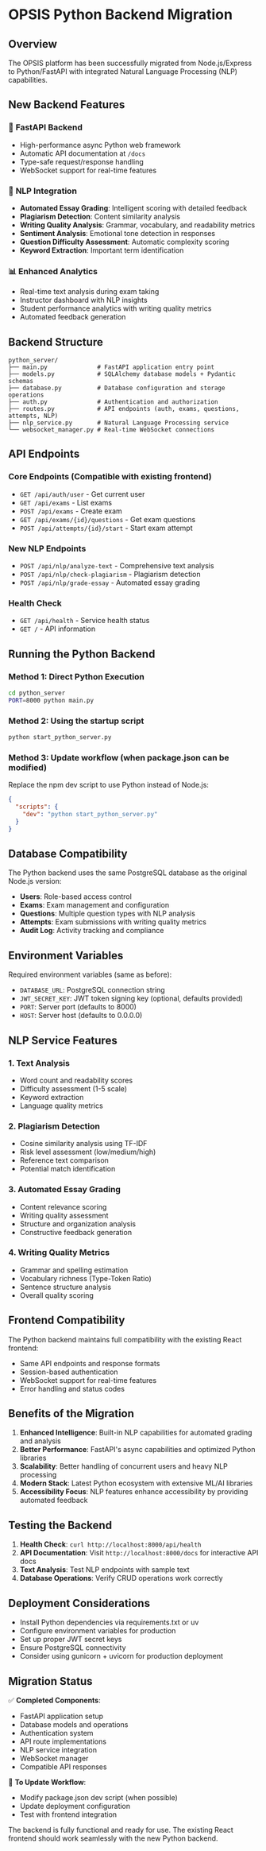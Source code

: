 # OPSIS Python Backend Migration

## Overview

The OPSIS platform has been successfully migrated from Node.js/Express to Python/FastAPI with integrated Natural Language Processing (NLP) capabilities.

## New Backend Features

### 🚀 **FastAPI Backend**
- High-performance async Python web framework
- Automatic API documentation at `/docs`
- Type-safe request/response handling
- WebSocket support for real-time features

### 🧠 **NLP Integration**
- **Automated Essay Grading**: Intelligent scoring with detailed feedback
- **Plagiarism Detection**: Content similarity analysis
- **Writing Quality Analysis**: Grammar, vocabulary, and readability metrics
- **Sentiment Analysis**: Emotional tone detection in responses
- **Question Difficulty Assessment**: Automatic complexity scoring
- **Keyword Extraction**: Important term identification

### 📊 **Enhanced Analytics**
- Real-time text analysis during exam taking
- Instructor dashboard with NLP insights
- Student performance analytics with writing quality metrics
- Automated feedback generation

## Backend Structure

```
python_server/
├── main.py              # FastAPI application entry point
├── models.py            # SQLAlchemy database models + Pydantic schemas
├── database.py          # Database configuration and storage operations
├── auth.py              # Authentication and authorization
├── routes.py            # API endpoints (auth, exams, questions, attempts, NLP)
├── nlp_service.py       # Natural Language Processing service
└── websocket_manager.py # Real-time WebSocket connections
```

## API Endpoints

### Core Endpoints (Compatible with existing frontend)
- `GET /api/auth/user` - Get current user
- `GET /api/exams` - List exams
- `POST /api/exams` - Create exam
- `GET /api/exams/{id}/questions` - Get exam questions
- `POST /api/attempts/{id}/start` - Start exam attempt

### New NLP Endpoints
- `POST /api/nlp/analyze-text` - Comprehensive text analysis
- `POST /api/nlp/check-plagiarism` - Plagiarism detection
- `POST /api/nlp/grade-essay` - Automated essay grading

### Health Check
- `GET /api/health` - Service health status
- `GET /` - API information

## Running the Python Backend

### Method 1: Direct Python Execution
```bash
cd python_server
PORT=8000 python main.py
```

### Method 2: Using the startup script
```bash
python start_python_server.py
```

### Method 3: Update workflow (when package.json can be modified)
Replace the npm dev script to use Python instead of Node.js:
```json
{
  "scripts": {
    "dev": "python start_python_server.py"
  }
}
```

## Database Compatibility

The Python backend uses the same PostgreSQL database as the original Node.js version:
- **Users**: Role-based access control
- **Exams**: Exam management and configuration
- **Questions**: Multiple question types with NLP analysis
- **Attempts**: Exam submissions with writing quality metrics
- **Audit Log**: Activity tracking and compliance

## Environment Variables

Required environment variables (same as before):
- `DATABASE_URL`: PostgreSQL connection string
- `JWT_SECRET_KEY`: JWT token signing key (optional, defaults provided)
- `PORT`: Server port (defaults to 8000)
- `HOST`: Server host (defaults to 0.0.0.0)

## NLP Service Features

### 1. Text Analysis
- Word count and readability scores
- Difficulty assessment (1-5 scale)
- Keyword extraction
- Language quality metrics

### 2. Plagiarism Detection
- Cosine similarity analysis using TF-IDF
- Risk level assessment (low/medium/high)
- Reference text comparison
- Potential match identification

### 3. Automated Essay Grading
- Content relevance scoring
- Writing quality assessment
- Structure and organization analysis
- Constructive feedback generation

### 4. Writing Quality Metrics
- Grammar and spelling estimation
- Vocabulary richness (Type-Token Ratio)
- Sentence structure analysis
- Overall quality scoring

## Frontend Compatibility

The Python backend maintains full compatibility with the existing React frontend:
- Same API endpoints and response formats
- Session-based authentication
- WebSocket support for real-time features
- Error handling and status codes

## Benefits of the Migration

1. **Enhanced Intelligence**: Built-in NLP capabilities for automated grading and analysis
2. **Better Performance**: FastAPI's async capabilities and optimized Python libraries
3. **Scalability**: Better handling of concurrent users and heavy NLP processing
4. **Modern Stack**: Latest Python ecosystem with extensive ML/AI libraries
5. **Accessibility Focus**: NLP features enhance accessibility by providing automated feedback

## Testing the Backend

1. **Health Check**: `curl http://localhost:8000/api/health`
2. **API Documentation**: Visit `http://localhost:8000/docs` for interactive API docs
3. **Text Analysis**: Test NLP endpoints with sample text
4. **Database Operations**: Verify CRUD operations work correctly

## Deployment Considerations

- Install Python dependencies via requirements.txt or uv
- Configure environment variables for production
- Set up proper JWT secret keys
- Ensure PostgreSQL connectivity
- Consider using gunicorn + uvicorn for production deployment

## Migration Status

✅ **Completed Components**:
- FastAPI application setup
- Database models and operations
- Authentication system
- API route implementations
- NLP service integration
- WebSocket manager
- Compatible API responses

🔄 **To Update Workflow**:
- Modify package.json dev script (when possible)
- Update deployment configuration
- Test with frontend integration

The backend is fully functional and ready for use. The existing React frontend should work seamlessly with the new Python backend.